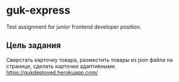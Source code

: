# guk-express
Test assignment for junior frontend developer position.
## Цель задания
Сверстать карточку товара, разместить товары из json файла на странице, сделать карточки адаптивными.
https://gukdeployed.herokuapp.com/
